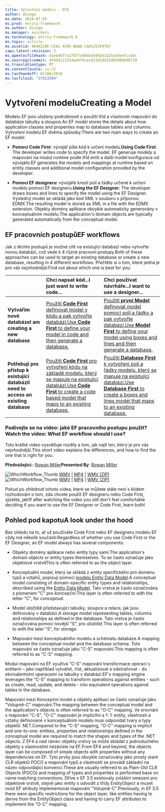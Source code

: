 ```yaml
---
title: Vytvoření modelu - EF6
author: divega
ms.date: 2018-07-05
ms.prod: entity-framework
ms.author: divega
ms.manager: avickers
ms.technology: entity-framework-6
ms.topic: article
ms.assetid: 4890228E-CEA1-4595-B8AD-CA81253F8767
caps.latest.revision: 3
ms.openlocfilehash: e1eb4077a1fd77c66bb3e992e1d25a5de4fcc64c
ms.sourcegitcommit: 45494121254ad4fdcec613d1dd22d850068d6f39
ms.translationtype: MT
ms.contentlocale: cs-CZ
ms.lasthandoff: 07/08/2018
ms.locfileid: "37913509"
---
```

# <a name="creating-a-model"></a><span data-ttu-id="e8e0b-102">Vytvoření modelu</span><span class="sxs-lookup"><span data-stu-id="e8e0b-102">Creating a Model</span></span>

<span data-ttu-id="e8e0b-103">Modelu EF jsou uloženy podrobnosti o použití tříd a vlastností mapování do databáze tabulky a sloupce.</span><span class="sxs-lookup"><span data-stu-id="e8e0b-103">An EF model stores the details about how application classes and properties map to database tables and columns.</span></span> <span data-ttu-id="e8e0b-104">Vytvoření modelu EF dvěma způsoby:</span><span class="sxs-lookup"><span data-stu-id="e8e0b-104">There are two main ways to create an EF model:</span></span>

- <span data-ttu-id="e8e0b-105">**Pomocí Code First**: vývojář píše kód k určení modelu.</span><span class="sxs-lookup"><span data-stu-id="e8e0b-105">**Using Code First**: The developer writes code to specify the model.</span></span> <span data-ttu-id="e8e0b-106">EF generuje modely a mapování na modul runtime podle tříd entit a další model konfigurace od vývojáře.</span><span class="sxs-lookup"><span data-stu-id="e8e0b-106">EF generates the models and mappings at runtime based on entity classes and additional model configuration provided by the developer.</span></span>

- <span data-ttu-id="e8e0b-107">**Pomocí EF designeru**: vývojáře kreslí polí a řádky určené k určení modelu pomocí EF designeru.</span><span class="sxs-lookup"><span data-stu-id="e8e0b-107">**Using the EF Designer**: The developer draws boxes and lines to specify the model using the EF Designer.</span></span> <span data-ttu-id="e8e0b-108">Výsledný model se ukládá jako kód XML v souboru s příponou EDMX.</span><span class="sxs-lookup"><span data-stu-id="e8e0b-108">The resulting model is stored as XML in a file with the EDMX extension.</span></span> <span data-ttu-id="e8e0b-109">Objekty domény aplikace obvykle automaticky generovány v konceptuálním modelu.</span><span class="sxs-lookup"><span data-stu-id="e8e0b-109">The application's domain objects are typically generated automatically from the conceptual model.</span></span>

## <a name="ef-workflows"></a><span data-ttu-id="e8e0b-110">EF pracovních postupů</span><span class="sxs-lookup"><span data-stu-id="e8e0b-110">EF workflows</span></span>

<span data-ttu-id="e8e0b-111">Jak z těchto postupů je možné cílit na existující databázi nebo vytvořte novou databázi, což vede k 4 různé pracovní postupy.</span><span class="sxs-lookup"><span data-stu-id="e8e0b-111">Both of these approaches can be used to target an existing database or create a new database, resulting in 4 different workflows.</span></span>
<span data-ttu-id="e8e0b-112">Přečtěte si o tom, které jedna je pro vás nejvhodnější:</span><span class="sxs-lookup"><span data-stu-id="e8e0b-112">Find out about which one is best for you:</span></span>  

|                                           | <span data-ttu-id="e8e0b-113">Chci napsat kód...</span><span class="sxs-lookup"><span data-stu-id="e8e0b-113">I just want to write code...</span></span>                                                                                                                   | <span data-ttu-id="e8e0b-114">Chci používat návrháře...</span><span class="sxs-lookup"><span data-stu-id="e8e0b-114">I want to use a designer...</span></span>                                                                                                                        |
|:------------------------------------------|:-----------------------------------------------------------------------------------------------------------------------------------------------|:---------------------------------------------------------------------------------------------------------------------------------------------------|
| <span data-ttu-id="e8e0b-115">**Vytvářím nové databáze**</span><span class="sxs-lookup"><span data-stu-id="e8e0b-115">**I am creating a new database**</span></span>          | [<span data-ttu-id="e8e0b-116">Použití **Code First** definovat model v kódu a pak vytvořte databázi.</span><span class="sxs-lookup"><span data-stu-id="e8e0b-116">Use **Code First** to define your model in code and then generate a database.</span></span>](~/ef6/modeling/code-first/workflows/new-database.md)           | [<span data-ttu-id="e8e0b-117">Použití **první Model** definovat model pomocí polí a řádky a pak vytvořte databázi.</span><span class="sxs-lookup"><span data-stu-id="e8e0b-117">Use **Model First** to define your model using boxes and lines and then generate a database.</span></span>](~/ef6/modeling/designer/workflows/model-first.md)   |
| <span data-ttu-id="e8e0b-118">**Potřebuji pro přístup k existující databázi**</span><span class="sxs-lookup"><span data-stu-id="e8e0b-118">**I need to access an existing database**</span></span> | [<span data-ttu-id="e8e0b-119">Použití **Code First** pro vytvoření kódu na základě modelu, který se mapuje na existující databázi.</span><span class="sxs-lookup"><span data-stu-id="e8e0b-119">Use **Code First** to create a code based model that maps to an existing database.</span></span>](~/ef6/modeling/code-first/workflows/existing-database.md) | [<span data-ttu-id="e8e0b-120">Použití **Database First** k vytvoření polí a řádky modelu, který se mapuje na existující databázi.</span><span class="sxs-lookup"><span data-stu-id="e8e0b-120">Use **Database First** to create a boxes and lines model that maps to an existing database.</span></span>](~/ef6/modeling/designer/workflows/database-first.md) |

### <a name="watch-the-video-what-ef-workflow-should-i-use"></a><span data-ttu-id="e8e0b-121">Podívejte se na video: jaké EF pracovního postupu použít?</span><span class="sxs-lookup"><span data-stu-id="e8e0b-121">Watch the video: What EF workflow should I use?</span></span>

<span data-ttu-id="e8e0b-122">Toto krátké video vysvětluje rozdíly a tom, jak najít ten, který je pro vás nejvhodnější.</span><span class="sxs-lookup"><span data-stu-id="e8e0b-122">This short video explains the differences, and how to find the one that is right for you.</span></span>

<span data-ttu-id="e8e0b-123">**Přednášející:**: [Rowan Miller](http://romiller.com/)</span><span class="sxs-lookup"><span data-stu-id="e8e0b-123">**Presented By**: [Rowan Miller](http://romiller.com/)</span></span>

<span data-ttu-id="e8e0b-124">![WhichWorkflow_Thumb](../media/whichworkflow-thumb.png) [WMV](http://download.microsoft.com/download/8/F/8/8F81F4CD-3678-4229-8D79-0C63FFA3C595/HDI_ITPro_Technet_winvideo_ChoseYourWorkflow.wmv) | [MP4](http://download.microsoft.com/download/8/F/8/8F81F4CD-3678-4229-8D79-0C63FFA3C595/HDI_ITPro_Technet_mp4video_ChoseYourWorkflow.m4v) | [WMV (ZIP)](http://download.microsoft.com/download/8/F/8/8F81F4CD-3678-4229-8D79-0C63FFA3C595/HDI_ITPro_Technet_winvideo_ChoseYourWorkflow.zip)</span><span class="sxs-lookup"><span data-stu-id="e8e0b-124">![WhichWorkflow_Thumb](../media/whichworkflow-thumb.png) [WMV](http://download.microsoft.com/download/8/F/8/8F81F4CD-3678-4229-8D79-0C63FFA3C595/HDI_ITPro_Technet_winvideo_ChoseYourWorkflow.wmv) | [MP4](http://download.microsoft.com/download/8/F/8/8F81F4CD-3678-4229-8D79-0C63FFA3C595/HDI_ITPro_Technet_mp4video_ChoseYourWorkflow.m4v) | [WMV (ZIP)](http://download.microsoft.com/download/8/F/8/8F81F4CD-3678-4229-8D79-0C63FFA3C595/HDI_ITPro_Technet_winvideo_ChoseYourWorkflow.zip)</span></span>

<span data-ttu-id="e8e0b-125">Pokud po zhlédnutí tohoto videa, které se můžete stále není s klidem rozhodování o tom, zda chcete použít EF designeru nebo Code First, zjistěte, jak!</span><span class="sxs-lookup"><span data-stu-id="e8e0b-125">If after watching the video you still don't feel comfortable deciding if you want to use the EF Designer or Code First, learn both!</span></span>

## <a name="a-look-under-the-hood"></a><span data-ttu-id="e8e0b-126">Pohled pod kapotu</span><span class="sxs-lookup"><span data-stu-id="e8e0b-126">A look under the hood</span></span>

<span data-ttu-id="e8e0b-127">Bez ohledu na to, ať už používáte Code First nebo EF designeru modelu EF vždy má několik součástí:</span><span class="sxs-lookup"><span data-stu-id="e8e0b-127">Regardless of whether you use Code First or the EF Designer, an EF model always has several components:</span></span>

- <span data-ttu-id="e8e0b-128">Objekty domény aplikace nebo entity typy sami.</span><span class="sxs-lookup"><span data-stu-id="e8e0b-128">The application's domain objects or entity types themselves.</span></span> <span data-ttu-id="e8e0b-129">To se často označuje jako objektové vrstvě</span><span class="sxs-lookup"><span data-stu-id="e8e0b-129">This is often referred to as the object layer</span></span>

- <span data-ttu-id="e8e0b-130">Konceptuální model, který se skládá z entity specifického pro doménu typů a vztahů, popisují pomocí [modelu Entity Data Model](~/ef6/resources/glossary.md#entity-data-model).</span><span class="sxs-lookup"><span data-stu-id="e8e0b-130">A conceptual model consisting of domain-specific entity types and relationships, described using the [Entity Data Model](~/ef6/resources/glossary.md#entity-data-model).</span></span> <span data-ttu-id="e8e0b-131">Tato vrstva je často označována s písmenem "C" pro _koncepční_.</span><span class="sxs-lookup"><span data-stu-id="e8e0b-131">This layer is often referred to with the letter "C", for _conceptual_.</span></span>

- <span data-ttu-id="e8e0b-132">Model úložiště představující tabulky, sloupce a relace, jak jsou definovány v databázi.</span><span class="sxs-lookup"><span data-stu-id="e8e0b-132">A storage model representing tables, columns and relationships as defined in the database.</span></span> <span data-ttu-id="e8e0b-133">Tato vrstva je často označována pomocí novější "S", pro _úložiště_.</span><span class="sxs-lookup"><span data-stu-id="e8e0b-133">This layer is often referred to with the later "S", for _storage_.</span></span>  

- <span data-ttu-id="e8e0b-134">Mapování mezi konceptuálního modelu a schématu databáze.</span><span class="sxs-lookup"><span data-stu-id="e8e0b-134">A mapping between the conceptual model and the database schema.</span></span> <span data-ttu-id="e8e0b-135">Toto mapování se často označuje jako "C-S" mapování.</span><span class="sxs-lookup"><span data-stu-id="e8e0b-135">This mapping is often referred to as "C-S" mapping.</span></span>

<span data-ttu-id="e8e0b-136">Modul mapování na EF využívá "C-S" mapování transformace operací s entitami – jako například vytvářet, číst, aktualizovat a odstraňovat - do ekvivalentními operacemi na tabulky v databázi.</span><span class="sxs-lookup"><span data-stu-id="e8e0b-136">EF's mapping engine leverages the "C-S" mapping to transform operations against entities - such as create, read, update, and delete - into equivalent operations against tables in the database.</span></span>

<span data-ttu-id="e8e0b-137">Mapování mezi Koncepční model a objekty aplikaci se často označuje jako "Vstupně-C" mapování.</span><span class="sxs-lookup"><span data-stu-id="e8e0b-137">The mapping between the conceptual model and the application's objects is often referred to as "O-C" mapping.</span></span> <span data-ttu-id="e8e0b-138">Ve srovnání s mapování "C-S", "O-C" mapování je implicitní a 1: 1: entity, vlastnosti a vztahy definované v konceptuálním modelu musí odpovídat tvary a typy objektů .NET.</span><span class="sxs-lookup"><span data-stu-id="e8e0b-138">Compared to the "C-S" mapping, "O-C" mapping is implicit and one-to-one: entities, properties and relationships defined in the conceptual model are required to match the shapes and types of the .NET objects.</span></span> <span data-ttu-id="e8e0b-139">Z EF4 a nad rámec objekty vrstvy se může skládat z jednoduchého objekty s vlastnostmi nezávisle na EF.</span><span class="sxs-lookup"><span data-stu-id="e8e0b-139">From EF4 and beyond, the objects layer can be composed of simple objects with properties without any dependencies on EF.</span></span> <span data-ttu-id="e8e0b-140">Tyto prvky jsou obvykle označovány jako prostý staré CLR objektů POCO a mapování typů a vlastností se provádí základní na název odpovídající konvencí.</span><span class="sxs-lookup"><span data-stu-id="e8e0b-140">These are usually referred to as Plain-Old CLR Objects (POCO) and mapping of types and properties is performed base on name matching conventions.</span></span> <span data-ttu-id="e8e0b-141">Dříve v EF 3.5 existovaly zvláštní omezení pro objektové vrstvě, stejně jako entity s odvodit z třídy EntityObject a muset nosit EF atributy implementovat mapování "Vstupně-C".</span><span class="sxs-lookup"><span data-stu-id="e8e0b-141">Previously, in EF 3.5 there were specific restrictions for the object layer, like entities having to derive from the EntityObject class and having to carry EF attributes to implement the "O-C" mapping.</span></span>
